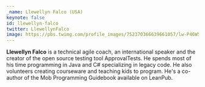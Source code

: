 ```yaml
---
_name: Llewellyn Falco (USA)
keynote: false
id: llewellyn-falco
twitter: LlewellynFalco
image: https://pbs.twimg.com/profile_images/752370366639661057/lw-P46W5.jpg
---
```

**Llewellyn Falco** is a  technical agile coach, an international speaker and the creator of the open source testing tool ApprovalTests. He spends most of his time programming in Java and C# specializing in legacy code. He also volunteers creating courseware and teaching kids to program. He's a co-author of the Mob Programming Guidebook available on LeanPub.

